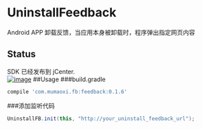 # UninstallFeedback
Android APP 卸载反馈，当应用本身被卸载时，程序弹出指定网页内容
## Status
SDK 已经发布到 jCenter.  
[![image](https://www.bintray.com/docs/images/bintray_badge_color.png)](https://bintray.com/mumaoxi/maven/feedback/view?source=watch)
##Usage
###build.gradle
```groovy
compile 'com.mumaoxi.fb:feedback:0.1.6'
```
###添加监听代码
```java
UninstallFB.init(this, "http://your_uninstall_feedback_url");
```
